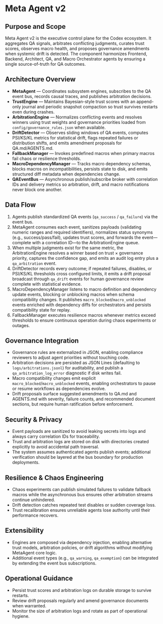 # Meta Agent v2

## Purpose and Scope
Meta Agent v2 is the executive control plane for the Codex ecosystem. It aggregates QA
signals, arbitrates conflicting judgments, curates trust scores, observes macro health, and
proposes governance amendments when systemic drift is detected. The component harmonizes
Frontend, Backend, Architect, QA, and Macro Orchestrator agents by ensuring a single
source-of-truth for QA outcomes.

## Architecture Overview
- **MetaAgent** — Coordinates subsystem engines, subscribes to the QA event bus, records
  causal traces, and publishes arbitration decisions.
- **TrustEngine** — Maintains Bayesian-style trust scores with an append-only journal and
  periodic snapshot compaction so trust survives restarts even during crashes.
- **ArbitrationEngine** — Normalizes conflicting events and resolves winners using trust
  weights and governance priorities loaded from `config/governance_rules.json` when
  available.
- **DriftDetector** — Observes sliding windows of QA events, computes PSI/KS/KL metrics
  for statistical drift, flags repeated failures or distribution shifts, and emits
  amendment proposals for QA.md/AGENTS.md.
- **FallbackManager** — Invokes predefined macros when primary macros fail chaos or
  resilience thresholds.
- **MacroDependencyManager** — Tracks macro dependency schemas, blocks macros on
  incompatibilities, persists state to disk, and emits structured diff metadata when
  dependencies change.
- **QAEventBus** — Asynchronous publish/subscribe broker with correlation IDs and
  delivery metrics so arbitration, drift, and macro notifications never block one another.

## Data Flow
1. Agents publish standardized QA events (`qa_success` / `qa_failure`) via the event bus.
2. MetaAgent consumes each event, sanitizes payloads (validating numeric ranges and
   required identifiers), normalizes status synonyms (e.g., success/pass/fail), updates
   trust scores, and forwards the event—complete with a
   correlation ID—to the ArbitrationEngine queue.
3. When multiple judgments exist for the same metric, the ArbitrationEngine resolves a
   winner based on trust × governance priority, captures the confidence gap, and emits an
   audit log entry plus a `qa_arbitration` event.
4. DriftDetector records every outcome; if repeated failures, disables, or PSI/KS/KL
   thresholds cross configured limits, it emits a drift proposal broadcast through
   `qa_drift` events for human governance review complete with statistical evidence.
5. MacroDependencyManager listens to macro definition and dependency update events,
   blocking or unblocking macros when schema compatibility changes. It publishes
   `macro_blocked`/`macro_unblocked` events enriched with dependency diffs for
   orchestrators and persists compatibility state for replay.
6. FallbackManager executes resilience macros whenever metrics exceed thresholds to ensure
   continuous operation during chaos experiments or outages.

## Governance Integration
- Governance rules are externalized in JSON, enabling compliance reviewers to adjust agent
  priorities without touching code.
- Arbitration decisions are persisted as JSON Lines (defaulting to `logs/arbitrations.jsonl`)
  for auditability, and publish a `qa_arbitration_log_error` diagnostic if disk writes fail.
- Macro compatibility changes emit explicit `macro_blocked`/`macro_unblocked` events,
  enabling orchestrators to pause or resume workflows as dependencies evolve.
- Drift proposals surface suggested amendments to QA.md and AGENTS.md with severity,
  failure counts, and recommended document sections, but require human ratification before
  enforcement.

## Security & Privacy
- Event payloads are sanitized to avoid leaking secrets into logs and always carry
  correlation IDs for traceability.
- Trust and arbitration logs are stored on disk with directories created explicitly to
  avoid accidental path traversal.
- The system assumes authenticated agents publish events; additional verification should be
  layered at the bus boundary for production deployments.

## Resilience & Chaos Engineering
- Chaos experiments can publish simulated failures to validate fallback macros while the
  asynchronous bus ensures other arbitration streams continue unhindered.
- Drift detection catches repeated test disables or sudden coverage loss.
- Trust recalibration ensures unreliable agents lose authority until their performance
  recovers.

## Extensibility
- Engines are composed via dependency injection, enabling alternative trust models,
  arbitration policies, or drift algorithms without modifying MetaAgent core logic.
- Additional event types (e.g., `qa_warning`, `qa_exemption`) can be integrated by
  extending the event bus subscriptions.

## Operational Guidance
- Persist trust scores and arbitration logs on durable storage to survive restarts.
- Review drift proposals regularly and amend governance documents when warranted.
- Monitor the size of arbitration logs and rotate as part of operational hygiene.
